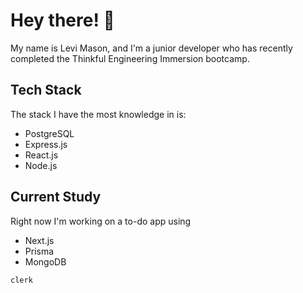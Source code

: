 # Hey there! 👋
My name is Levi Mason, and I'm a junior developer who has recently completed the Thinkful Engineering Immersion bootcamp.

## Tech Stack
The stack I have the most knowledge in is:
* PostgreSQL
* Express.js 
* React.js
* Node.js

## Current Study
Right now I'm working on a to-do app using
* Next.js
* Prisma
* MongoDB

``` clerk ```
